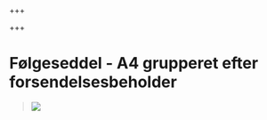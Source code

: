 +++

+++
# Følgeseddel - A4 grupperet efter forsendelsesbeholder

> ![](https://thetis-ims-reports.s3.eu-west-1.amazonaws.com/examples/DeliveryNote_da-1.png)